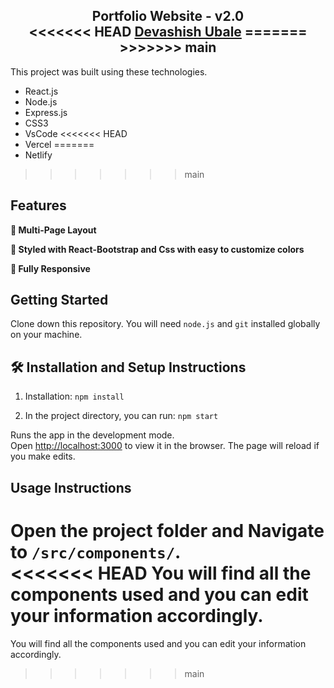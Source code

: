 <h2 align="center">
  Portfolio Website - v2.0<br/>
<<<<<<< HEAD
  <a href=Shreyash Gondane" target="_blank">Devashish Ubale</a>
=======
>>>>>>> main
</h2>

This project was built using these technologies.

- React.js
- Node.js
- Express.js
- CSS3
- VsCode
<<<<<<< HEAD
- Vercel
=======
- Netlify
>>>>>>> main

## Features

**📖 Multi-Page Layout**

**🎨 Styled with React-Bootstrap and Css with easy to customize colors**

**📱 Fully Responsive**

## Getting Started

Clone down this repository. You will need `node.js` and `git` installed globally on your machine.

## 🛠 Installation and Setup Instructions

1. Installation: `npm install`

2. In the project directory, you can run: `npm start`

Runs the app in the development mode.\
Open [http://localhost:3000](http://localhost:3000) to view it in the browser.
The page will reload if you make edits.

## Usage Instructions

Open the project folder and Navigate to `/src/components/`. <br/>
<<<<<<< HEAD
You will find all the components used and you can edit your information accordingly.
=======
You will find all the components used and you can edit your information accordingly.
>>>>>>> main
